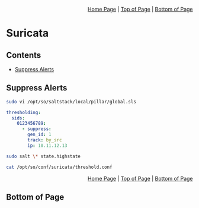 <p align="right">
  <a href="/README.md">Home Page</a> |
  <a href="/so/suricata/README.md#contents">Top of Page</a> |
  <a href="/so/suricata/README.md#bottom-of-page">Bottom of Page</a>
</p>

# Suricata

## Contents
* [Suppress Alerts](#suppress-alerts)

## Suppress Alerts
```bash
sudo vi /opt/so/saltstack/local/pillar/global.sls
```
```yaml
thresholding:
  sids:
    0123456789:
      - suppress:
        gen_id: 1
        track: by_src
        ip: 10.11.12.13
```
```bash
sudo salt \* state.highstate
```
```bash
cat /opt/so/conf/suricata/threshold.conf
```

<p align="right">
  <a href="/so/README.md">Home Page</a> |
  <a href="/so/suricata/README.md#contents">Top of Page</a> |
  <a href="/so/suricata/README.md#bottom-of-page">Bottom of Page</a>
</p>

## Bottom of Page
